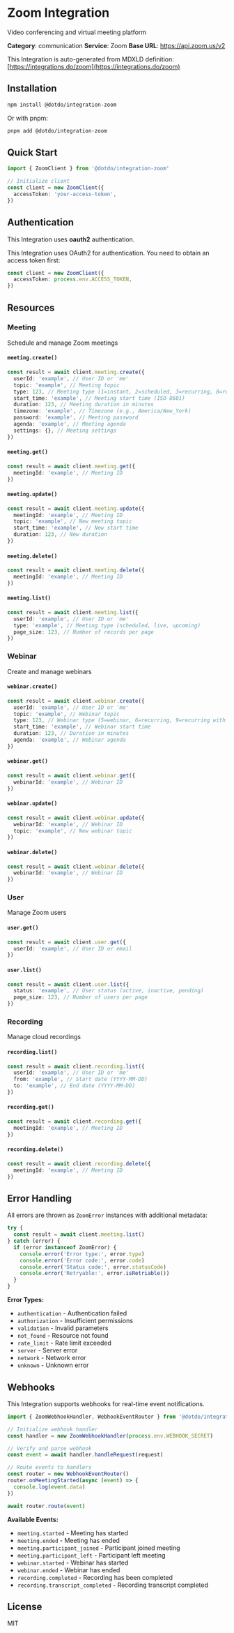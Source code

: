 # Zoom Integration

Video conferencing and virtual meeting platform

**Category**: communication
**Service**: Zoom
**Base URL**: https://api.zoom.us/v2

This Integration is auto-generated from MDXLD definition: [https://integrations.do/zoom](https://integrations.do/zoom)

## Installation

```bash
npm install @dotdo/integration-zoom
```

Or with pnpm:

```bash
pnpm add @dotdo/integration-zoom
```

## Quick Start

```typescript
import { ZoomClient } from '@dotdo/integration-zoom'

// Initialize client
const client = new ZoomClient({
  accessToken: 'your-access-token',
})
```

## Authentication

This Integration uses **oauth2** authentication.

This Integration uses OAuth2 for authentication. You need to obtain an access token first:

```typescript
const client = new ZoomClient({
  accessToken: process.env.ACCESS_TOKEN,
})
```

## Resources

### Meeting

Schedule and manage Zoom meetings

#### `meeting.create()`

```typescript
const result = await client.meeting.create({
  userId: 'example', // User ID or 'me'
  topic: 'example', // Meeting topic
  type: 123, // Meeting type (1=instant, 2=scheduled, 3=recurring, 8=recurring with fixed time)
  start_time: 'example', // Meeting start time (ISO 8601)
  duration: 123, // Meeting duration in minutes
  timezone: 'example', // Timezone (e.g., America/New_York)
  password: 'example', // Meeting password
  agenda: 'example', // Meeting agenda
  settings: {}, // Meeting settings
})
```

#### `meeting.get()`

```typescript
const result = await client.meeting.get({
  meetingId: 'example', // Meeting ID
})
```

#### `meeting.update()`

```typescript
const result = await client.meeting.update({
  meetingId: 'example', // Meeting ID
  topic: 'example', // New meeting topic
  start_time: 'example', // New start time
  duration: 123, // New duration
})
```

#### `meeting.delete()`

```typescript
const result = await client.meeting.delete({
  meetingId: 'example', // Meeting ID
})
```

#### `meeting.list()`

```typescript
const result = await client.meeting.list({
  userId: 'example', // User ID or 'me'
  type: 'example', // Meeting type (scheduled, live, upcoming)
  page_size: 123, // Number of records per page
})
```

### Webinar

Create and manage webinars

#### `webinar.create()`

```typescript
const result = await client.webinar.create({
  userId: 'example', // User ID or 'me'
  topic: 'example', // Webinar topic
  type: 123, // Webinar type (5=webinar, 6=recurring, 9=recurring with fixed time)
  start_time: 'example', // Webinar start time
  duration: 123, // Duration in minutes
  agenda: 'example', // Webinar agenda
})
```

#### `webinar.get()`

```typescript
const result = await client.webinar.get({
  webinarId: 'example', // Webinar ID
})
```

#### `webinar.update()`

```typescript
const result = await client.webinar.update({
  webinarId: 'example', // Webinar ID
  topic: 'example', // New webinar topic
})
```

#### `webinar.delete()`

```typescript
const result = await client.webinar.delete({
  webinarId: 'example', // Webinar ID
})
```

### User

Manage Zoom users

#### `user.get()`

```typescript
const result = await client.user.get({
  userId: 'example', // User ID or email
})
```

#### `user.list()`

```typescript
const result = await client.user.list({
  status: 'example', // User status (active, inactive, pending)
  page_size: 123, // Number of users per page
})
```

### Recording

Manage cloud recordings

#### `recording.list()`

```typescript
const result = await client.recording.list({
  userId: 'example', // User ID or 'me'
  from: 'example', // Start date (YYYY-MM-DD)
  to: 'example', // End date (YYYY-MM-DD)
})
```

#### `recording.get()`

```typescript
const result = await client.recording.get({
  meetingId: 'example', // Meeting ID
})
```

#### `recording.delete()`

```typescript
const result = await client.recording.delete({
  meetingId: 'example', // Meeting ID
})
```

## Error Handling

All errors are thrown as `ZoomError` instances with additional metadata:

```typescript
try {
  const result = await client.meeting.list()
} catch (error) {
  if (error instanceof ZoomError) {
    console.error('Error type:', error.type)
    console.error('Error code:', error.code)
    console.error('Status code:', error.statusCode)
    console.error('Retryable:', error.isRetriable())
  }
}
```

**Error Types:**

- `authentication` - Authentication failed
- `authorization` - Insufficient permissions
- `validation` - Invalid parameters
- `not_found` - Resource not found
- `rate_limit` - Rate limit exceeded
- `server` - Server error
- `network` - Network error
- `unknown` - Unknown error

## Webhooks

This Integration supports webhooks for real-time event notifications.

```typescript
import { ZoomWebhookHandler, WebhookEventRouter } from '@dotdo/integration-zoom'

// Initialize webhook handler
const handler = new ZoomWebhookHandler(process.env.WEBHOOK_SECRET)

// Verify and parse webhook
const event = await handler.handleRequest(request)

// Route events to handlers
const router = new WebhookEventRouter()
router.onMeetingStarted(async (event) => {
  console.log(event.data)
})

await router.route(event)
```

**Available Events:**

- `meeting.started` - Meeting has started
- `meeting.ended` - Meeting has ended
- `meeting.participant_joined` - Participant joined meeting
- `meeting.participant_left` - Participant left meeting
- `webinar.started` - Webinar has started
- `webinar.ended` - Webinar has ended
- `recording.completed` - Recording has been completed
- `recording.transcript_completed` - Recording transcript completed

## License

MIT

